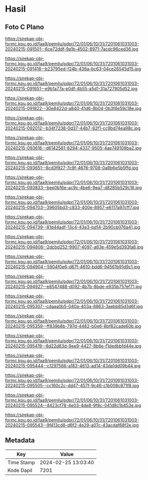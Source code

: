 # Hasil

## Foto C Plano

https://sirekap-obj-formc.kpu.go.id/faa9/pemilu/pdpr/72/01/06/10/31/7201061031003-20240215-091501--6ce72ddf-9a1b-4502-8971-7acdc96ced36.jpg

https://sirekap-obj-formc.kpu.go.id/faa9/pemilu/pdpr/72/01/06/10/31/7201061031003-20240215-091418--b23795ed-f24b-436a-bc63-04ce26545d15.jpg

https://sirekap-obj-formc.kpu.go.id/faa9/pemilu/pdpr/72/01/06/10/31/7201061031003-20240215-091651--e9b1a77a-e0df-4b55-a5d1-31a727905d52.jpg

https://sirekap-obj-formc.kpu.go.id/faa9/pemilu/pdpr/72/01/06/10/31/7201061031003-20240215-091822--30e8422d-a840-41d6-8b04-0b3f4e59c18e.jpg

https://sirekap-obj-formc.kpu.go.id/faa9/pemilu/pdpr/72/01/06/10/31/7201061031003-20240215-092012--b34f7238-0d37-44b7-82f1-cc9bd74ea98c.jpg

https://sirekap-obj-formc.kpu.go.id/faa9/pemilu/pdpr/72/01/06/10/31/7201061031003-20240215-093616--d6142581-8294-4337-9505-4ae749109ba2.jpg

https://sirekap-obj-formc.kpu.go.id/faa9/pemilu/pdpr/72/01/06/10/31/7201061031003-20240215-093651--8cd3f927-7c9f-4676-9708-0a8b6e5b5ffd.jpg

https://sirekap-obj-formc.kpu.go.id/faa9/pemilu/pdpr/72/01/06/10/31/7201061031003-20240215-093833--bee0b16e-ac9c-4be6-9ea7-d8285b529c16.jpg

https://sirekap-obj-formc.kpu.go.id/faa9/pemilu/pdpr/72/01/06/10/31/7201061031003-20240215-094703--39605bd3-c833-400e-8957-e6117a97cff7.jpg

https://sirekap-obj-formc.kpu.go.id/faa9/pemilu/pdpr/72/01/06/10/31/7201061031003-20240215-094739--81d44adf-13c4-43e3-bd14-2b90cb076a41.jpg

https://sirekap-obj-formc.kpu.go.id/faa9/pemilu/pdpr/72/01/06/10/31/7201061031003-20240215-094808--2dcbd252-9907-4097-a83e-459e5d393fa8.jpg

https://sirekap-obj-formc.kpu.go.id/faa9/pemilu/pdpr/72/01/06/10/31/7201061031003-20240215-094904--5904f0e6-d67f-4610-bdd6-94561b91d9c1.jpg

https://sirekap-obj-formc.kpu.go.id/faa9/pemilu/pdpr/72/01/06/10/31/7201061031003-20240215-094927--e8547488-d092-4b7b-8bde-e935b757ef71.jpg

https://sirekap-obj-formc.kpu.go.id/faa9/pemilu/pdpr/72/01/06/10/31/7201061031003-20240215-095307--cdaaa0b5-040a-403a-8863-3aebb85d3d6f.jpg

https://sirekap-obj-formc.kpu.go.id/faa9/pemilu/pdpr/72/01/06/10/31/7201061031003-20240215-095359--ff839b8b-797d-4482-b0e6-8bf82cade60b.jpg

https://sirekap-obj-formc.kpu.go.id/faa9/pemilu/pdpr/72/01/06/10/31/7201061031003-20240215-095419--8d22d83d-9ee9-4427-8b6e-f1dedbbfd44e.jpg

https://sirekap-obj-formc.kpu.go.id/faa9/pemilu/pdpr/72/01/06/10/31/7201061031003-20240215-095444--c1297566-a183-4613-ad14-43da1dd09b44.jpg

https://sirekap-obj-formc.kpu.go.id/faa9/pemilu/pdpr/72/01/06/10/31/7201061031003-20240215-095505--cc160c2c-dd47-457f-9c46-c1b008c871f8.jpg

https://sirekap-obj-formc.kpu.go.id/faa9/pemilu/pdpr/72/01/06/10/31/7201061031003-20240215-095524--4423cf78-4e03-4de8-9f8c-041d8c1b453e.jpg

https://sirekap-obj-formc.kpu.go.id/faa9/pemilu/pdpr/72/01/06/10/31/7201061031003-20240215-095543--9f413cd8-d6f2-4e29-a07c-43acdaf68f2e.jpg


## Metadata

| Key        | Value               |
| ---------- | ------------------- |
| Time Stamp | 2024-02-25 13:03:40 |
| Kode Dapil | 7201                |



